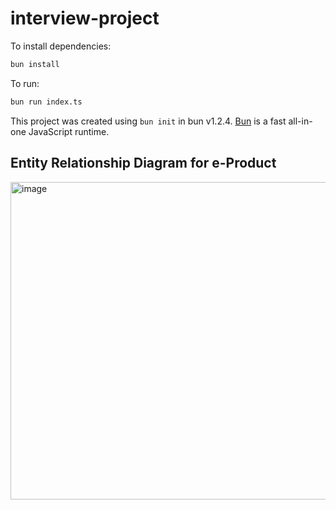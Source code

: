 # interview-project

To install dependencies:

```bash
bun install
```

To run:

```bash
bun run index.ts
```

This project was created using `bun init` in bun v1.2.4. [Bun](https://bun.sh) is a fast all-in-one JavaScript runtime.

## Entity Relationship Diagram for e-Product
<img width="784" height="508" alt="image" src="https://github.com/user-attachments/assets/cac89a32-2f37-4242-b856-110fd9bf797d" />
